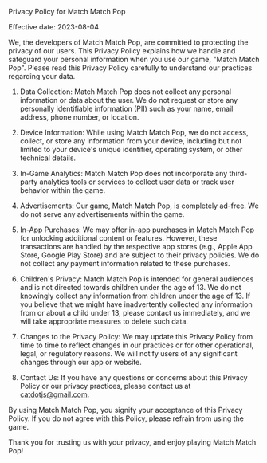 Privacy Policy for Match Match Pop

Effective date: 2023-08-04

We, the developers of Match Match Pop, are committed to protecting the privacy of our users. This Privacy Policy explains how we handle and safeguard your personal information when you use our game, "Match Match Pop". Please read this Privacy Policy carefully to understand our practices regarding your data.

1. Data Collection: Match Match Pop does not collect any personal information or data about the user. We do not request or store any personally identifiable information (PII) such as your name, email address, phone number, or location.

2. Device Information: While using Match Match Pop, we do not access, collect, or store any information from your device, including but not limited to your device's unique identifier, operating system, or other technical details.

3. In-Game Analytics: Match Match Pop does not incorporate any third-party analytics tools or services to collect user data or track user behavior within the game.

4. Advertisements: Our game, Match Match Pop, is completely ad-free. We do not serve any advertisements within the game.

5. In-App Purchases: We may offer in-app purchases in Match Match Pop for unlocking additional content or features. However, these transactions are handled by the respective app stores (e.g., Apple App Store, Google Play Store) and are subject to their privacy policies. We do not collect any payment information related to these purchases.

6. Children's Privacy: Match Match Pop is intended for general audiences and is not directed towards children under the age of 13. We do not knowingly collect any information from children under the age of 13. If you believe that we might have inadvertently collected any information from or about a child under 13, please contact us immediately, and we will take appropriate measures to delete such data.

7. Changes to the Privacy Policy: We may update this Privacy Policy from time to time to reflect changes in our practices or for other operational, legal, or regulatory reasons. We will notify users of any significant changes through our app or website.

8. Contact Us: If you have any questions or concerns about this Privacy Policy or our privacy practices, please contact us at catdotjs@gmail.com.

By using Match Match Pop, you signify your acceptance of this Privacy Policy. If you do not agree with this Policy, please refrain from using the game.

Thank you for trusting us with your privacy, and enjoy playing Match Match Pop!